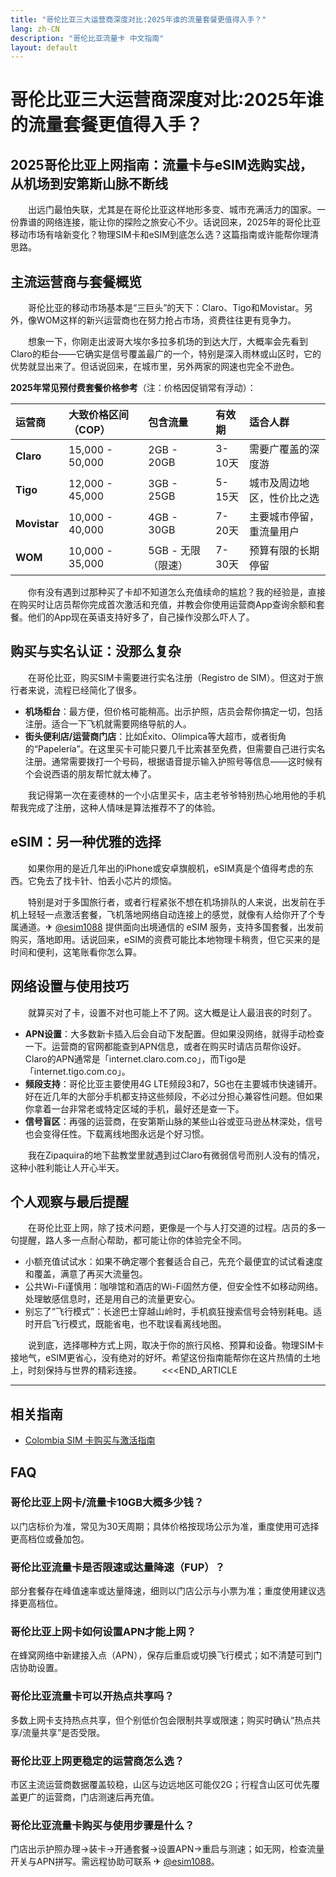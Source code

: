 ```yaml
---
title: "哥伦比亚三大运营商深度对比:2025年谁的流量套餐更值得入手？"
lang: zh-CN
description: "哥伦比亚流量卡 中文指南"
layout: default
---
```

# 哥伦比亚三大运营商深度对比:2025年谁的流量套餐更值得入手？

## 2025哥伦比亚上网指南：流量卡与eSIM选购实战，从机场到安第斯山脉不断线

　　出远门最怕失联，尤其是在哥伦比亚这样地形多变、城市充满活力的国家。一份靠谱的网络连接，能让你的探险之旅安心不少。话说回来，2025年的哥伦比亚移动市场有啥新变化？物理SIM卡和eSIM到底怎么选？这篇指南或许能帮你理清思路。

## 主流运营商与套餐概览

　　哥伦比亚的移动市场基本是“三巨头”的天下：Claro、Tigo和Movistar。另外，像WOM这样的新兴运营商也在努力抢占市场，资费往往更有竞争力。

　　想象一下，你刚走出波哥大埃尔多拉多机场的到达大厅，大概率会先看到Claro的柜台——它确实是信号覆盖最广的一个，特别是深入雨林或山区时，它的优势就显出来了。但话说回来，在城市里，另外两家的网速也完全不逊色。

  **2025年常见预付费套餐价格参考**（注：价格因促销常有浮动）：

| 运营商 | 大致价格区间（COP） | 包含流量 | 有效期 | 适合人群 |
| :--- | :--- | :--- | :--- | :--- |
| **Claro** | 15,000 - 50,000 | 2GB - 20GB | 3-10天 | 需要广覆盖的深度游 |
| **Tigo** | 12,000 - 45,000 | 3GB - 25GB | 5-15天 | 城市及周边地区，性价比之选 |
| **Movistar** | 10,000 - 40,000 | 4GB - 30GB | 7-20天 | 主要城市停留，重流量用户 |
| **WOM** | 10,000 - 35,000 | 5GB - 无限（限速）| 7-30天 | 预算有限的长期停留 |

　　你有没有遇到过那种买了卡却不知道怎么充值续命的尴尬？我的经验是，直接在购买时让店员帮你完成首次激活和充值，并教会你使用运营商App查询余额和套餐。他们的App现在英语支持好多了，自己操作没那么吓人了。

## 购买与实名认证：没那么复杂

　　在哥伦比亚，购买SIM卡需要进行实名注册（Registro de SIM）。但这对于旅行者来说，流程已经简化了很多。

  *   **机场柜台**：最方便，但价格可能稍高。出示护照，店员会帮你搞定一切，包括注册。适合一下飞机就需要网络导航的人。
  *   **街头便利店/运营商门店**：比如Éxito、Olimpica等大超市，或者街角的“Papelería”。在这里买卡可能只要几千比索甚至免费，但需要自己进行实名注册。通常需要拨打一个号码，根据语音提示输入护照号等信息——这时候有个会说西语的朋友帮忙就太棒了。

　　我记得第一次在麦德林的一个小店里买卡，店主老爷爷特别热心地用他的手机帮我完成了注册，这种人情味是算法推荐不了的体验。

## eSIM：另一种优雅的选择

　　如果你用的是近几年出的iPhone或安卓旗舰机，eSIM真是个值得考虑的东西。它免去了找卡针、怕丢小芯片的烦恼。

　　特别是对于多国旅行者，或者行程紧张不想在机场排队的人来说，出发前在手机上轻轻一点激活套餐，飞机落地网络自动连接上的感觉，就像有人给你开了个专属通道。✈ [@esim1088](https://t.me/s/esim1088) 提供面向出境通信的 eSIM 服务，支持多国套餐，出发前购买，落地即用。话说回来，eSIM的资费可能比本地物理卡稍贵，但它买来的是时间和便利，这笔账看你怎么算。

## 网络设置与使用技巧

　　就算买对了卡，设置不对也可能上不了网。这大概是让人最沮丧的时刻了。

  *   **APN设置**：大多数新卡插入后会自动下发配置。但如果没网络，就得手动检查一下。运营商的官网都能查到APN信息，或者在购买时请店员帮你设好。Claro的APN通常是「internet.claro.com.co」，而Tigo是「internet.tigo.com.co」。
  *   **频段支持**：哥伦比亚主要使用4G LTE频段3和7，5G也在主要城市快速铺开。好在近几年的大部分手机都支持这些频段，不必过分担心兼容性问题。但如果你拿着一台非常老或特定区域的手机，最好还是查一下。
  *   **信号盲区**：再强的运营商，在安第斯山脉的某些山谷或亚马逊丛林深处，信号也会变得任性。下载离线地图永远是个好习惯。

　　我在Zipaquira的地下盐教堂里就遇到过Claro有微弱信号而别人没有的情况，这种小胜利能让人开心半天。

## 个人观察与最后提醒

　　在哥伦比亚上网，除了技术问题，更像是一个与人打交道的过程。店员的多一句提醒，路人多一点耐心帮助，都可能让你的体验完全不同。

  *   小额充值试试水：如果不确定哪个套餐适合自己，先充个最便宜的试试看速度和覆盖，满意了再买大流量包。
  *   公共Wi-Fi谨慎用：咖啡馆和酒店的Wi-Fi固然方便，但安全性不如移动网络。处理敏感信息时，还是用自己的流量更安心。
  *   别忘了“飞行模式”：长途巴士穿越山岭时，手机疯狂搜索信号会特别耗电。适时开启飞行模式，既能省电，也不耽误看离线地图。

　　说到底，选择哪种方式上网，取决于你的旅行风格、预算和设备。物理SIM卡接地气，eSIM更省心，没有绝对的好坏。希望这份指南能帮你在这片热情的土地上，时刻保持与世界的精彩连接。
　　<<<END_ARTICLE

<!-- crosslink -->
---

## 相关指南

- [Colombia SIM 卡购买与激活指南](https://faciylike.github.io/colombia-sim-guides)

<!-- BEGIN_COLOMBIA_FAQ -->
## FAQ

### 哥伦比亚上网卡/流量卡10GB大概多少钱？
以门店标价为准，常见为30天周期；具体价格按现场公示为准，重度使用可选择更高档位或叠加包。

### 哥伦比亚流量卡是否限速或达量降速（FUP）？
部分套餐存在峰值速率或达量降速，细则以门店公示与小票为准；重度使用建议选择更高档位。

### 哥伦比亚上网卡如何设置APN才能上网？
在蜂窝网络中新建接入点（APN），保存后重启或切换飞行模式；如不清楚可到门店协助设置。

### 哥伦比亚流量卡可以开热点共享吗？
多数上网卡支持热点共享，但个别低价包会限制共享或限速；购买时确认“热点共享/流量共享”是否受限。

### 哥伦比亚上网更稳定的运营商怎么选？
市区主流运营商数据覆盖较稳，山区与边远地区可能仅2G；行程含山区可优先覆盖更广的运营商，门店测速后再充值。

### 哥伦比亚流量卡购买与使用步骤是什么？
门店出示护照办理→装卡→开通套餐→设置APN→重启与测速；如无网，检查流量开关与APN拼写。需远程协助可联系 ✈ [@esim1088](https://t.me/s/esim1088)。

<script type="application/ld+json">
{"@context": "https://schema.org", "@type": "FAQPage", "mainEntity": [{"@type": "Question", "name": "哥伦比亚上网卡/流量卡10GB大概多少钱？", "acceptedAnswer": {"@type": "Answer", "text": "以门店标价为准，常见为30天周期；具体价格按现场公示为准，重度使用可选择更高档位或叠加包。"}}, {"@type": "Question", "name": "哥伦比亚流量卡是否限速或达量降速（FUP）？", "acceptedAnswer": {"@type": "Answer", "text": "部分套餐存在峰值速率或达量降速，细则以门店公示与小票为准；重度使用建议选择更高档位。"}}, {"@type": "Question", "name": "哥伦比亚上网卡如何设置APN才能上网？", "acceptedAnswer": {"@type": "Answer", "text": "在蜂窝网络中新建接入点（APN），保存后重启或切换飞行模式；如不清楚可到门店协助设置。"}}, {"@type": "Question", "name": "哥伦比亚流量卡可以开热点共享吗？", "acceptedAnswer": {"@type": "Answer", "text": "多数上网卡支持热点共享，但个别低价包会限制共享或限速；购买时确认“热点共享/流量共享”是否受限。"}}, {"@type": "Question", "name": "哥伦比亚上网更稳定的运营商怎么选？", "acceptedAnswer": {"@type": "Answer", "text": "市区主流运营商数据覆盖较稳，山区与边远地区可能仅2G；行程含山区可优先覆盖更广的运营商，门店测速后再充值。"}}, {"@type": "Question", "name": "哥伦比亚流量卡购买与使用步骤是什么？", "acceptedAnswer": {"@type": "Answer", "text": "门店出示护照办理→装卡→开通套餐→设置APN→重启与测速；如无网，检查流量开关与APN拼写。需远程协助可联系 ✈ @esim1088。"}}]}
</script>
<!-- END_COLOMBIA_FAQ -->
